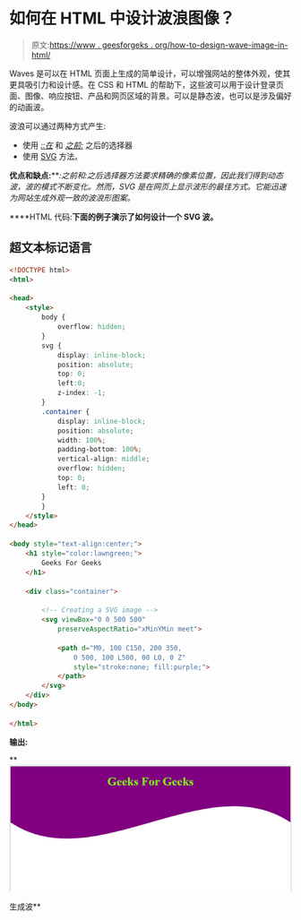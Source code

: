 # 如何在 HTML 中设计波浪图像？

> 原文:[https://www . geesforgeks . org/how-to-design-wave-image-in-html/](https://www.geeksforgeeks.org/how-to-design-wave-image-in-html/)

Waves 是可以在 HTML 页面上生成的简单设计，可以增强网站的整体外观，使其更具吸引力和设计感。在 CSS 和 HTML 的帮助下，这些波可以用于设计登录页面、图像、响应按钮、产品和网页区域的背景。可以是静态波，也可以是涉及偏好的动画波。

波浪可以通过两种方式产生:

*   使用 [*::在*](https://www.geeksforgeeks.org/css-before-selector/) 和 [*之前:*](https://www.geeksforgeeks.org/css-after-selector/) 之后的选择器
*   使用 [SVG](https://www.geeksforgeeks.org/svg-image-tag/) 方法。

**优点和缺点:*****:*之前和*:*之后选择器方法要求精确的像素位置，因此我们得到动态波，波的模式不断变化。然而，SVG 是在网页上显示波形的最佳方式。它能迅速为网站生成外观一致的波浪形图案。**

****HTML 代码:**下面的例子演示了如何设计一个 SVG 波。**

## **超文本标记语言**

```html
<!DOCTYPE html>
<html>

<head>
    <style>
        body {
            overflow: hidden;
        }
        svg {
            display: inline-block;
            position: absolute;
            top: 0;
            left:0;
            z-index: -1;
        }
        .container {
            display: inline-block;
            position: absolute;
            width: 100%;
            padding-bottom: 100%;
            vertical-align: middle;
            overflow: hidden;
            top: 0;
            left: 0;
        }
        }
    </style>
</head>

<body style="text-align:center;">
    <h1 style="color:lawngreen;">
        Geeks For Geeks
    </h1>

    <div class="container">

        <!-- Creating a SVG image -->
        <svg viewBox="0 0 500 500"
            preserveAspectRatio="xMinYMin meet">

            <path d="M0, 100 C150, 200 350,
                0 500, 100 L500, 00 L0, 0 Z"
                style="stroke:none; fill:purple;">
            </path>
        </svg>
    </div>
</body>

</html>
```

****输出:****

**![](img/8873ba421aa8f2600e7acbed0a8a5d06.png)

生成波**